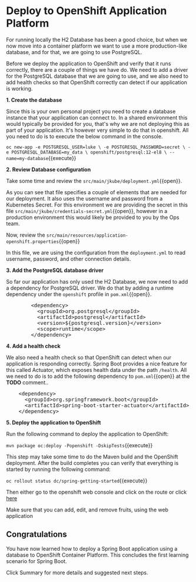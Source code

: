 # Deploy to OpenShift Application Platform

For running locally the H2 Database has been a good choice, but when we now move into a container platform we want to use a more production-like database, and for that, we are going to use PostgreSQL. 

Before we deploy the application to OpenShift and verify that it runs correctly, there are a couple of things we have do. We need to add a driver for the PostgreSQL database that we are going to use, and we also need to add health checks so that OpenShift correctly can detect if our application is working. 


**1. Create the database**

Since this is your own personal project you need to create a database instance that your application can connect to. In a shared environment this would typically be provided for you, that's why we are not deploying this as part of your application. It's however very simple to do that in openshift. All you need to do is to execute the below command in the console.

``oc new-app -e POSTGRESQL_USER=luke \
             -e POSTGRESQL_PASSWORD=secret \
             -e POSTGRESQL_DATABASE=my_data \
             openshift/postgresql:12-el8 \
             --name=my-database``{{execute}}

**2. Review Database configuration**

Take some time and review the ``src/main/jkube/deployment.yml``{{open}}.

As you can see that file specifies a couple of elements that are needed for our deployment. It also uses the username and password from a Kubernetes Secret. For this environment we are providing the secret in this file ``src/main/jkube/credentials-secret.yml``{{open}}, however in a production environment this would likely be provided to you by the Ops team.

Now, review the ``src/main/resources/application-openshift.properties``{{open}}

In this file, we are using the configuration from the `deployment.yml` to read username, password, and other connection details. 

**3. Add the PostgreSQL database driver**

So far our application has only used the H2 Database, we now need to add a dependency for PostgreSQL driver. We do that by adding a runtime dependency under the `openshift` profile in ``pom.xml``{{open}}.

<pre class="file" data-filename="pom.xml" data-target="insert" data-marker="<!-- TODO: ADD PostgreSQL database dependency here -->">
        &lt;dependency&gt;
          &lt;groupId&gt;org.postgresql&lt;/groupId&gt;
          &lt;artifactId&gt;postgresql&lt;/artifactId&gt;
          &lt;version&gt;${postgresql.version}&lt;/version&gt;
          &lt;scope&gt;runtime&lt;/scope&gt;
        &lt;/dependency&gt;
</pre>


**4. Add a health check**

We also need a health check so that OpenShift can detect when our application is responding correctly. Spring Boot provides a nice feature for this called Actuator, which exposes health data under the path `/health`. All we need to do is to add the following dependency to ``pom.xml``{{open}} at the **TODO** comment..

<pre class="file" data-filename="pom.xml" data-target="insert" data-marker="<!-- TODO: ADD Actuator dependency here -->">
    &lt;dependency&gt;
      &lt;groupId&gt;org.springframework.boot&lt;/groupId&gt;
      &lt;artifactId&gt;spring-boot-starter-actuator&lt;/artifactId&gt;
    &lt;/dependency&gt;
</pre>

**5. Deploy the application to OpenShift**

Run the following command to deploy the application to OpenShift:

``mvn package oc:deploy -Popenshift -DskipTests``{{execute}}

This step may take some time to do the Maven build and the OpenShift deployment. After the build completes you can verify that everything is started by running the following command:

``oc rollout status dc/spring-getting-started``{{execute}}

Then either go to the openshift web console and click on the route or click [here](http://spring-getting-started-dev.[[HOST_SUBDOMAIN]]-80-[[KATACODA_HOST]].environments.katacoda.com)

Make sure that you can add, edit, and remove fruits, using the web application 

## Congratulations

You have now learned how to deploy a Spring Boot application using a database to OpenShift Container Platform. This concludes the first learning scenario for Spring Boot. 

Click Summary for more details and suggested next steps.
